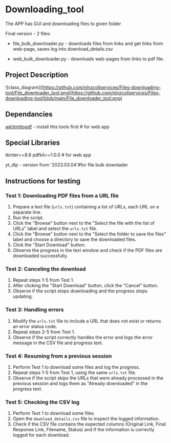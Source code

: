 # Downloading_tool
The APP has GUI and downloading files to given folder 

Final version - 2 files:

* file_bulk_downloader.py - downloads files from links and get links from web-page, saves log into download_details.csv

* web_bulk_downloader.py - downloads web-pages from links to pdf file.

## Project Description

![class_diagram]([https://github.com/nlnzcollservices/Files-downloading-tool/File_downloader_tool.png](https://github.com/nlnzcollservices/Files-downloading-tool/blob/main/File_downloader_tool.png)



## Dependancies

[wkhtmltopdf](https://wkhtmltopdf.org/downloads.html) - install this tools first # for web app

## Special Libraries

tkinter==8.6
pdfkit==1.0.0 # for web app

yt_dlp - version from '2023.03.04'#for file bulk downlader





## Instructions for testing

### Test 1: Downloading PDF files from a URL file
1. Prepare a text file (`urls.txt`) containing a list of URLs, each URL on a separate line.
2. Run the script.
3. Click the "Browse" button next to the "Select the file with the list of URLs" label and select the `urls.txt` file.
4. Click the "Browse" button next to the "Select the folder to save the files" label and choose a directory to save the downloaded files.
5. Click the "Start Download" button.
6. Observe the progress in the text window and check if the PDF files are downloaded successfully.

### Test 2: Canceling the download
1. Repeat steps 1-5 from Test 1.
2. After clicking the "Start Download" button, click the "Cancel" button.
3. Observe if the script stops downloading and the progress stops updating.

### Test 3: Handling errors
1. Modify the `urls.txt` file to include a URL that does not exist or returns an error status code.
2. Repeat steps 2-5 from Test 1.
3. Observe if the script correctly handles the error and logs the error message in the CSV file and progress text.

### Test 4: Resuming from a previous session
1. Perform Test 1 to download some files and log the progress.
2. Repeat steps 1-5 from Test 1, using the same `urls.txt` file.
3. Observe if the script skips the URLs that were already processed in the previous session and logs them as "Already downloaded" in the progress text.

### Test 5: Checking the CSV log
1. Perform Test 1 to download some files.
2. Open the `download_details.csv` file to inspect the logged information.
3. Check if the CSV file contains the expected columns (Original Link, Final Response Link, Filename, Status) and if the information is correctly logged for each download.
